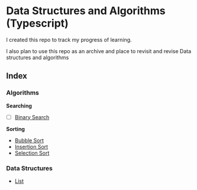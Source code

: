 # Data Structures and Algorithms (Typescript)

I created this repo to track my progress of learning.

I also plan to use this repo as an archive and place to revisit and revise Data structures and algorithms

## Index

### Algorithms

**Searching**

- [ ] [Binary Search]()

**Sorting**

- [Bubble Sort](https://github.com/Moniet/data-structures-algorithms/tree/main/src/algorithms/bubble-sort)
- [Insertion Sort](https://github.com/Moniet/data-structures-algorithms/tree/main/src/algorithms/insertion-sort)
- [Selection Sort](https://github.com/Moniet/data-structures-algorithms/tree/main/src/algorithms/selection-sort)

### Data Structures

- [List](https://github.com/Moniet/data-structures-algorithms/tree/main/src/data-structures/list)
